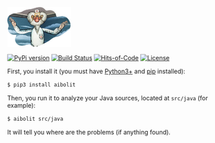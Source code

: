 <img src="/logo.png" height="92px"/>

[![PyPi version](https://img.shields.io/pypi/v/aibolit.svg)](http://badge.fury.io/yegor256/aibolit)
[![Build Status](https://travis-ci.org/yegor256/aibolit.svg)](https://travis-ci.org/yegor256/aibolit)
[![Hits-of-Code](https://hitsofcode.com/github/yegor256/aibolit)](https://hitsofcode.com/view/github/yegor256/aibolit)
[![License](https://img.shields.io/badge/license-MIT-green.svg)](https://github.com/yegor256/aibolit/blob/master/LICENSE.txt)

First, you install it (you must have [Python3+](https://www.python.org/downloads/)
and [pip](https://pip.pypa.io/en/stable/installing/) installed):

```bash
$ pip3 install aibolit
```

Then, you run it to analyze your Java sources, located at `src/java` (for example):

```bash
$ aibolit src/java
```

It will tell you where are the problems (if anything found).

